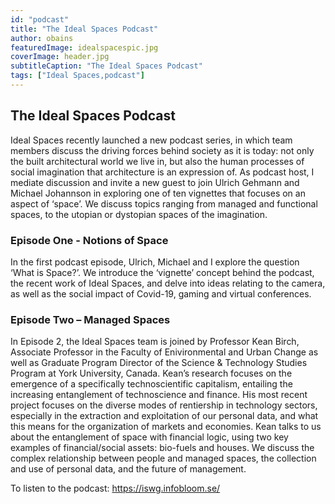 ```yaml
---
id: "podcast"
title: "The Ideal Spaces Podcast"
author: obains
featuredImage: idealspacespic.jpg
coverImage: header.jpg
subtitleCaption: "The Ideal Spaces Podcast"
tags: ["Ideal Spaces,podcast"]
---
```


## The Ideal Spaces Podcast

Ideal Spaces recently launched a new podcast series, in which team members discuss the driving forces behind society as it is today: not only the built architectural world we live in, but also the human processes of social imagination that architecture is an expression of. As podcast host, I mediate discussion and invite a new guest to join Ulrich Gehmann and Michael Johannson in exploring one of ten vignettes that focuses on an aspect of ‘space’. We discuss topics ranging from managed and functional spaces, to the utopian or dystopian spaces of the imagination. 

### Episode One - Notions of Space

In the first podcast episode, Ulrich, Michael and I explore the question ‘What is Space?’. We introduce the ‘vignette’ concept behind the podcast, the recent work of Ideal Spaces, and delve into ideas relating to the camera, as well as the social impact of Covid-19, gaming and virtual conferences.

### Episode Two – Managed Spaces

In Episode 2, the Ideal Spaces team is joined by Professor Kean Birch, Associate Professor in the Faculty of Enivironmental and Urban Change as well as Graduate Program Director of the Science & Technology Studies Program at York University, Canada. Kean’s research focuses on the emergence of a specifically technoscientific capitalism, entailing the increasing entanglement of technoscience and finance. His most recent project focuses on the diverse modes of rentiership in technology sectors, especially in the extraction and exploitation of our personal data, and what this means for the organization of markets and economies. Kean talks to us about the entanglement of space with financial logic, using two key examples of financial/social assets: bio-fuels and houses. We discuss the complex relationship between people and managed spaces, the collection and use of personal data, and the future of management.

To listen to the podcast: https://iswg.infobloom.se/ 





